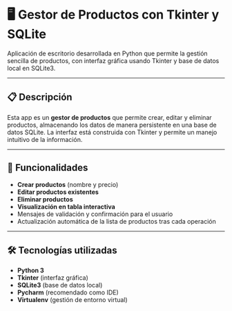 # 🖥️ Gestor de Productos con Tkinter y SQLite

Aplicación de escritorio desarrollada en Python que permite la gestión sencilla de productos, con interfaz gráfica usando Tkinter y base de datos local en SQLite3.

---

## 📋 Descripción

Esta app es un **gestor de productos** que permite crear, editar y eliminar productos, almacenando los datos de manera persistente en una base de datos SQLite. La interfaz está construida con Tkinter y permite un manejo intuitivo de la información.

---

## 🚀 Funcionalidades

- **Crear productos** (nombre y precio)
- **Editar productos existentes**
- **Eliminar productos**
- **Visualización en tabla interactiva**
- Mensajes de validación y confirmación para el usuario
- Actualización automática de la lista de productos tras cada operación

---

## 🛠️ Tecnologías utilizadas

- **Python 3**
- **Tkinter** (interfaz gráfica)
- **SQLite3** (base de datos local)
- **Pycharm** (recomendado como IDE)
- **Virtualenv** (gestión de entorno virtual)
